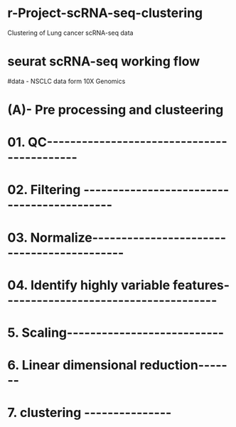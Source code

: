 # r-Project-scRNA-seq-clustering
Clustering of Lung cancer scRNA-seq data

# seurat scRNA-seq working flow

#data - NSCLC data form 10X Genomics

# (A)- Pre processing and clusteering
# 01. QC-------------------------------------------
# 02. Filtering -------------------------------------------
# 03. Normalize-------------------------------------------
# 04. Identify highly variable features-------------------------------------
# 5. Scaling---------------------------
# 6. Linear dimensional reduction-------
# 7. clustering ---------------
